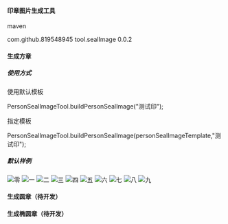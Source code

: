 #### 印章图片生成工具
maven


<dependency>
  <groupId>com.github.819548945</groupId>
  <artifactId>tool.sealImage</artifactId>
  <version>0.0.2</version>
</dependency>


#### 生成方章
##### 使用方式
使用默认模板

PersonSealImageTool.buildPersonSealImage("测试印");

指定模板

PersonSealImageTool.buildPersonSealImage(personSealImageTemplate,"测试印");
##### 默认样例
![零](https://github.com/819548945/lich.tool.sealImage/assets/30515245/1fc5271c-c28e-41dd-af42-77ac30d1a0a5)
![一](https://github.com/819548945/lich.tool.sealImage/assets/30515245/ea54facf-49e1-490e-aaff-f40ddd1f8cb6)
![二](https://github.com/819548945/lich.tool.sealImage/assets/30515245/4bba621e-7732-4120-bdcf-fef38c67500e)
![三](https://github.com/819548945/lich.tool.sealImage/assets/30515245/89e88b9b-e9f0-432d-9245-d5320cd91d3f)
![四](https://github.com/819548945/lich.tool.sealImage/assets/30515245/f583eff7-09d1-4c8c-bb47-a37d4570f356)
![五](https://github.com/819548945/lich.tool.sealImage/assets/30515245/25fa2e13-a35d-415a-8063-701ca272d155)
![六](https://github.com/819548945/lich.tool.sealImage/assets/30515245/41cdf13f-bdaa-49fd-a77f-8e78bdf533cc)
![七](https://github.com/819548945/lich.tool.sealImage/assets/30515245/b43b5cbb-4229-486a-ac69-0590c1acc0d2)
![八](https://github.com/819548945/lich.tool.sealImage/assets/30515245/961f6acf-b882-44ad-abbc-1337ffd9f935)
![九](https://github.com/819548945/lich.tool.sealImage/assets/30515245/881174cd-cf43-4b6e-9e98-9e2a9a08f561)


#### 生成圆章（待开发）


####  生成椭圆章（待开发）

 

